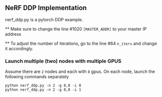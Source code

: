 ## NeRF DDP Implementation

nerf_ddp.py is a pytorch DDP example. 

** Make sure to change the line #1020 `[MASTER_ADDR]` to your master IP address

** To adjust the number of iterations, go to the line #64 `n_iters` and change it accordingly. 
### Launch multiple (two) nodes with multiple GPUS

Assume there are `2` nodes and each with `8` gpus. On each node, launch the following commands separately

```
python nerf_ddp.py -n 2 -g 8,8 -i 0
python nerf_ddp.py -n 2 -g 8,8 -i 1
```
